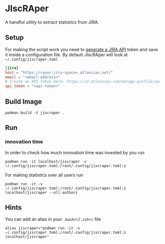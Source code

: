 # JIscRAper
A handful utility to extract statistics from JIRA.

## Setup
For making the script work you need to [generate a JIRA API](https://id.atlassian.com/manage-profile/security/api-tokens) token and save it inside a configuration file.
By default JIscRAper will look at `~/.config/jiscraper.toml`
```toml
[jira]
host = "https://<your-jira-space>.atlassian.net/"
email = "<email-address>"
# Create an API Token here: https://id.atlassian.com/manage-profile/security/api-tokens
api_token = "<api-token>"
```

## Build Image
```shell
podman build -t jiscraper .
```

## Run
### innovation time
In order to check how much innovation time was invested by you run
```shell
podman run -it localhost/jiscraper -v ~/.config/jiscraper.toml:/root/.config/jiscraper.toml:z
```

For making statistics over all users run
```shell
podman run -it -v ~/.config/jiscraper.toml:/root/.config/jiscraper.toml:z localhost/jiscraper --all-authors
```

## Hints
You can add an alias in your `.bashrc`/`.zshrc` file
```shell
alias jiscraper="podman run -it -v ~/.config/jiscraper.toml:/root/.config/jiscraper.toml:z localhost/jiscraper"
```
